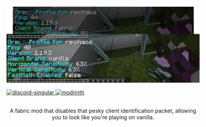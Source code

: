 ![](https://github.com/qtchaos/nofabric/blob/1.19.3/assets/example.png?raw=true)

<a href="https://discord.gg/AyaZ5EkpMd">
  <img alt="discord-singular" height="40" src="https://cdn.jsdelivr.net/npm/@intergrav/devins-badges@3/assets/compact/social/discord-singular_vector.svg">
</a>

<a href="https://modrinth.com/mod/nofabric">
  <img alt="modrinth" height="40" src="https://cdn.jsdelivr.net/npm/@intergrav/devins-badges@3/assets/compact/available/modrinth_vector.svg">
</a>
<br><br>
<p align="center">A fabric mod that disables that pesky client identification packet, allowing you to look like you're playing on vanilla.</p>
